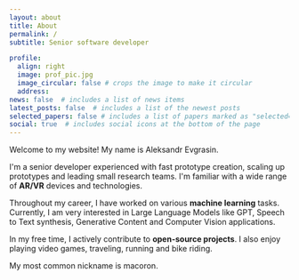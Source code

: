 ```yaml
---
layout: about
title: About
permalink: /
subtitle: Senior software developer

profile:
  align: right
  image: prof_pic.jpg
  image_circular: false # crops the image to make it circular
  address: 
news: false  # includes a list of news items
latest_posts: false  # includes a list of the newest posts
selected_papers: false # includes a list of papers marked as "selected={true}"
social: true  # includes social icons at the bottom of the page
---
```


Welcome to my website! My name is Aleksandr Evgrasin.

I'm a senior developer experienced with fast prototype creation, scaling up prototypes and leading small research teams. I'm familiar with a wide range of <b>AR/VR</b> devices and technologies.

Throughout my career, I have worked on various <b>machine learning</b> tasks. Currently, I am very interested in Large Language Models like GPT, Speech to Text synthesis, Generative Content and Computer Vision applications.

In my free time, I actively contribute to  <b>open-source projects</b>. I also enjoy playing video games, traveling, running and bike riding.

My most common nickname is macoron.
